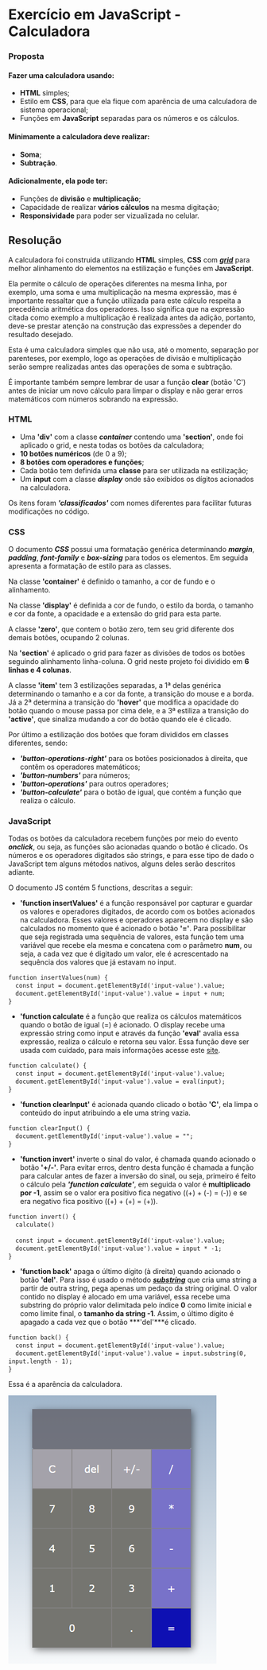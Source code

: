# Exercício em JavaScript - Calculadora

### Proposta

#### Fazer uma calculadora usando:
- **HTML** simples;
- Estilo em **CSS**, para que ela fique com aparência de uma calculadora de sistema operacional;
- Funções em **JavaScript** separadas para os números e os cálculos. 

#### Minimamente a calculadora deve realizar:
- **Soma**; 
- **Subtração**.

#### Adicionalmente, ela pode ter:
- Funções de **divisão** e **multiplicação**;
- Capacidade de realizar **vários cálculos** na mesma digitação;
- **Responsividade** para poder ser vizualizada no celular.


## Resolução

A calculadora foi construida utilizando **HTML** simples, **CSS** com [***grid***](https://developer.mozilla.org/pt-BR/docs/Web/CSS/CSS_Grid_Layout/Basic_Concepts_of_Grid_Layout) para melhor alinhamento do elementos na estilização e funções em **JavaScript**.

Ela permite o cálculo de operações diferentes na mesma linha, por exemplo, uma soma e uma multiplicação na mesma expressão, mas é importante ressaltar que a função utilizada para este cálculo respeita a precedência aritmética dos operadores. Isso significa que na expressão citada como exemplo a multiplicação é realizada antes da adição, portanto, deve-se prestar atenção na construção das expressões a depender do resultado desejado. 

Esta é uma calculadora simples que não usa, até o momento, separação por parenteses, por exemplo, logo as operações de divisão e multiplicação serão sempre realizadas antes das operações de soma e subtração.

É importante também sempre lembrar de usar a função **clear** (botão 'C') antes de iniciar um novo cálculo para limpar o display e não gerar erros matemáticos com números sobrando na expressão.

### **HTML**
- Uma **'div'** com a classe ***container*** contendo uma **'section'**, onde foi aplicado o grid, e nesta todas os botões da calculadora;
- **10 botões numéricos** (de 0 a 9);
- **8 botões com operadores e funções**;
- Cada botão tem definida uma **classe** para ser utilizada na estilização;
- Um **input** com a classe ***display*** onde são exibidos os dígitos acionados na calculadora.

Os itens foram ***'classificados'*** com nomes diferentes para facilitar futuras modificações no código.

### **CSS**
O documento ***CSS*** possui uma formatação genérica determinando ***margin***, ***padding***, ***font-family*** e ***box-sizing*** para todos os elementos. Em seguida apresenta a formatação de estilo para as classes.

Na classe **'container'** é definido o tamanho, a cor de fundo e o alinhamento. 

Na classe **'display'** é definida a cor de fundo, o estilo da borda, o tamanho e cor da fonte, a opacidade e a extensão do grid para esta parte.

A classe **'zero'**, que contem o botão zero, tem seu grid diferente dos demais botões, ocupando 2 colunas.

Na **'section'** é aplicado o grid para fazer as divisões de todos os botões seguindo alinhamento linha-coluna. O grid neste projeto foi dividido em **6 linhas e 4 colunas**.

A classe **'item'** tem 3 estilizações separadas, a 1ª delas genérica determinando o tamanho e a cor da fonte, a transição do mouse e a borda. Já a 2ª determina a transição do **'hover'** que modifica a opacidade do botão quando o mouse passa por cima dele, e a 3ª estiliza a transição do **'active'**, que sinaliza mudando a cor do botão quando ele é clicado.

Por último a estilização dos botões que foram divididos em classes diferentes, sendo:

- ***'button-operations-right'*** para os botões posicionados à direita, que contêm os operadores matemáticos;
- ***'button-numbers'*** para números;
- ***'button-operations'*** para outros operadores;
- ***'button-calculate'*** para o botão de igual, que contém a função que realiza o cálculo.

### **JavaScript**

Todas os botões da calculadora recebem funções por meio do evento ***onclick***, ou seja, as funções são acionadas quando o botão é clicado.
Os números e os operadores digitados são strings, e para esse tipo de dado o JavaScript tem alguns métodos nativos, alguns deles serão descritos adiante.

O documento JS contém 5 functions, descritas a seguir:

- **'function insertValues'** é a função responsável por capturar e guardar os valores e operadores digitados, de acordo com os botões acionados na calculadora. Esses valores e operadores aparecem no display e são calculados no momento que é acionado o botão **'='**. Para possibilitar que seja registrada uma sequência de valores, esta função tem uma variável que recebe ela mesma e concatena com o parâmetro **num**, ou seja, a cada vez que é digitado um valor, ele é acrescentado na sequência dos valores que já estavam no input.
```
function insertValues(num) {
  const input = document.getElementById('input-value').value;
  document.getElementById('input-value').value = input + num;
}
```

- **'function calculate** é a função que realiza os cálculos matemáticos quando o botão de igual (=) é acionado. O display recebe uma expressão string como input e através da função **'eval'** avalia essa expressão, realiza o cálculo e retorna seu valor. Essa função deve ser usada com cuidado, para mais informações acesse este [site](https://developer.mozilla.org/pt-BR/docs/Web/JavaScript/Reference/Global_Objects/eval).
```
function calculate() {
  const input = document.getElementById('input-value').value;
  document.getElementById('input-value').value = eval(input);
}
```

- **'function clearInput'** é acionada quando clicado o botão **'C'**, ela limpa o conteúdo do input atribuindo a ele uma string vazia.
```
function clearInput() {
  document.getElementById('input-value').value = "";
}
```

- **'function invert'** inverte o sinal do valor, é chamada quando acionado o botão **'+/-'**. Para evitar erros, dentro desta função é chamada a função para calcular antes de fazer a inversão do sinal, ou seja, primeiro é feito o cálculo pela ***'function calculate'***, em seguida o valor é **multiplicado por -1**, assim se o valor era positivo fica negativo ((+) + (-) = (-)) e se era negativo fica positivo ((+) + (+) = (+)).
```
function invert() {
  calculate()

  const input = document.getElementById('input-value').value;
  document.getElementById('input-value').value = input * -1;
}
```

- **'function back'** apaga o último dígito (à direita) quando acionado o botão **'del'**. Para isso é usado o método [***substring***](https://developer.mozilla.org/pt-BR/docs/Web/JavaScript/Reference/Global_Objects/String/substring) que cria uma string a partir de outra string, pega apenas um pedaço da string original. O valor contido no display é alocado em uma variável, essa recebe uma substring do próprio valor delimitada pelo índice **0** como limite inicial e como limite final, o **tamanho da string -1**. Assim, o último dígito é apagado a cada vez que o botão ***'del'***é clicado.
```
function back() {
  const input = document.getElementById('input-value').value;
  document.getElementById('input-value').value = input.substring(0, input.length - 1);
}
```
Essa é a aparência da calculadora.

![](./img/calculadora2.png)
